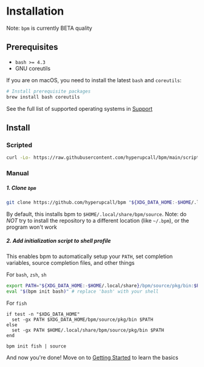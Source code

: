 # Installation

Note: `bpm` is currently BETA quality

## Prerequisites

- `bash >= 4.3`
- GNU coreutils

If you are on macOS, you need to install the latest `bash` and `coreutils`:

```sh
# Install prerequisite packages
brew install bash coreutils
```

See the full list of supported operating systems in [Support](./support.md)

## Install

### Scripted

```sh
curl -Lo- https://raw.githubusercontent.com/hyperupcall/bpm/main/scripts/install.sh | bash
```

### Manual

##### 1. Clone `bpm`

```sh
git clone https://github.com/hyperupcall/bpm "${XDG_DATA_HOME:-$HOME/.local/share}/bpm/source"
```

By default, this installs bpm to `$HOME/.local/share/bpm/source`. Note: do _NOT_ try to install the repository to a different location (like `~/.bpm`), or the program won't work

##### 2. Add initialization script to shell profile

This enables bpm to automatically setup your `PATH`, set completion variables, source completion files, and other things


For `bash`, `zsh`, `sh`

```sh
export PATH="${XDG_DATA_HOME:-$HOME/.local/share}/bpm/source/pkg/bin:$PATH"
eval "$(bpm init bash)" # replace 'bash' with your shell
```

For `fish`

```fish
if test -n "$XDG_DATA_HOME"
  set -gx PATH $XDG_DATA_HOME/bpm/source/pkg/bin $PATH
else
  set -gx PATH $HOME/.local/share/bpm/source/pkg/bin $PATH
end

bpm init fish | source
```

And now you're done! Move on to [Getting Started](./getting-started.md) to learn the basics
